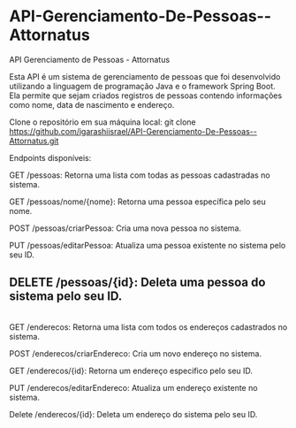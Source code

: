 # API-Gerenciamento-De-Pessoas--Attornatus

API Gerenciamento de Pessoas - Attornatus

Esta API é um sistema de gerenciamento de pessoas que foi desenvolvido utilizando a linguagem de programação Java e o framework Spring Boot. 
Ela permite que sejam criados registros de pessoas contendo informações como nome, data de nascimento e endereço.

Clone o repositório em sua máquina local:
git clone https://github.com/igarashiisrael/API-Gerenciamento-De-Pessoas--Attornatus.git


Endpoints disponíveis:

GET /pessoas: Retorna uma lista com todas as pessoas cadastradas no sistema.

GET /pessoas/nome/{nome}: Retorna uma pessoa específica pelo seu nome.

POST /pessoas/criarPessoa: Cria uma nova pessoa no sistema.

PUT /pessoas/editarPessoa: Atualiza uma pessoa existente no sistema pelo seu ID.

DELETE /pessoas/{id}: Deleta uma pessoa do sistema pelo seu ID.
<br/>
-----------------------------------------------------------------------------------
<br />
GET /enderecos: Retorna uma lista com todos os endereços cadastrados no sistema.

POST /enderecos/criarEndereco: Cria um novo endereço no sistema.

GET /enderecos/{id}: Retorna um endereço especifico pelo seu ID.

PUT /enderecos/editarEndereco: Atualiza um endereço existente no sistema.

Delete /enderecos/{id}: Deleta um endereço do sistema pelo seu ID.
